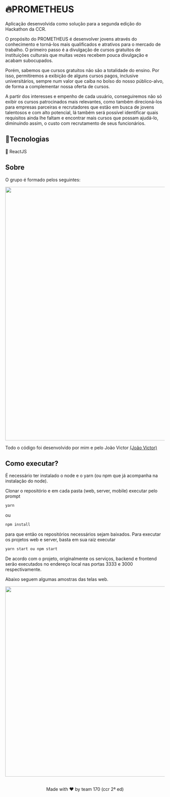 # 🔥PROMETHEUS

Aplicação desenvolvida como solução para a segunda edição do Hackathon da CCR. 

O propósito do PROMETHEUS é desenvolver jovens através do conhecimento e torná-los mais qualificados e atrativos para o mercado de trabalho. O primeiro passo é a divulgação de cursos gratuitos de instituições culturais que muitas vezes recebem pouca divulgação e acabam subocupados. 

Porém, sabemos que cursos gratuitos não são a totalidade do ensino. Por isso, permitiremos a exibição de alguns cursos pagos, inclusive universitários, sempre num valor que caiba no bolso do nosso público-alvo, de forma a complementar nossa oferta de cursos.

A partir dos interesses e empenho de cada usuário, conseguiremos não só exibir os cursos patrocinados mais relevantes, como também direcioná-los para empresas parceiras e recrutadores que estão em busca de jovens talentosos e com alto potencial, lá também será possível identificar quais requisitos ainda lhe faltam e encontrar mais cursos que possam ajudá-lo,  diminuindo assim, o custo com recrutamento de seus funcionários.

## 📁Tecnologias

📘 ReactJS

## Sobre

O grupo é formado pelos seguintes:

<p align="center">
<img  src="https://lh6.googleusercontent.com/E77ywyJqh325ggAxIaP7IJjhpJVWnKEhEaVVmiHKhHOBbChIi1fF1n9Vw8Xg2HCjpoTb6v7swncfGvmz94i3=w1366-h609-rw"  width="800"/>
</p>

Todo o código foi desenvolvido por mim e pelo João Victor [(João Victor)](https://github.com/joaovictorsoars)

## Como executar?

É necessário ter instalado o node e o yarn (ou npm que já acompanha na instalação do node). 

Clonar o repositório e em cada pasta (web, server, mobile) executar pelo prompt 
```bash
yarn
```
ou
```bash
npm install 
```
para que então os repositórios necessários sejam baixados. Para executar os projetos web e server, basta em sua raiz executar 
```bash
yarn start ou npm start
```
De acordo com o projeto, originalmente os serviços, backend e frontend serão executados no endereço local nas portas 3333 e 3000 respectivamente.

Abaixo seguem algumas amostras das telas web.


<p align="center">
<img  src="https://lh4.googleusercontent.com/To9FL4-bJd15ghk2J2a_FHuVe6U5AOMYOshiVaQYbR40AQnCxXMNnUCSHgBTw3mvIwP_Fh9WSs1gptC5zlUR=w1440-h789-rw"  width="600"/>
</p>

<br />
<center>Made with ❤️ by team 170 (ccr 2ª ed)</center>

